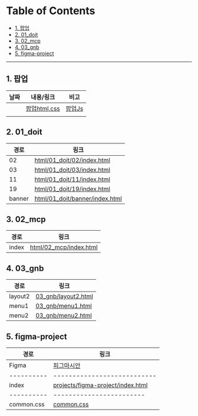 # Table of Contents <!-- omit in toc -->
- [1. 팝업](#1-팝업)
- [2. 01\_doit](#2-01_doit)
- [3. 02\_mcp](#3-02_mcp)
- [4. 03\_gnb](#4-03_gnb)
- [5. figma-project](#5-figma-project)



---
## 1. 팝업
| 날짜 | 내용/링크                           | 비고                          |
| ---- | ----------------------------------- | ----------------------------- |
|      | [팝업html,css](03_gnb/layout2.html) | [팝업Js](03_gnb\script\js.js) |
|      |                                     |                               |

## 2. 01_doit
| 경로   | 링크                                                             |
| ------ | ---------------------------------------------------------------- |
| 02     | [html/01_doit/02/index.html](html/01_doit/02/index.html)         |
| 03     | [html/01_doit/03/index.html](html/01_doit/03/index.html)         |
| 11     | [html/01_doit/11/index.html](html/01_doit/11/index.html)         |
| 19     | [html/01_doit/19/index.html](html/01_doit/19/index.html)         |
| banner | [html/01_doit/banner/index.html](html/01_doit/banner/index.html) |

## 3. 02_mcp
| 경로  | 링크                                             |
| ----- | ------------------------------------------------ |
| index | [html/02_mcp/index.html](html/02_mcp/index.html) |

## 4. 03_gnb
| 경로    | 링크                                       |
| ------- | ------------------------------------------ |
| layout2 | [03_gnb/layout2.html](03_gnb/layout2.html) |
| menu1   | [03_gnb/menu1.html](03_gnb/menu1.html)     |
| menu2   | [03_gnb/menu2.html](03_gnb/menu2.html)     |

## 5. figma-project
| 경로       | 링크                                                                                                                                                                                                                              |
| ---------- | --------------------------------------------------------------------------------------------------------------------------------------------------------------------------------------------------------------------------------- |
| Figma      | [피그마시안]([projects/figma-project/index.html](https://www.figma.com/design/jxefLoweNEDGO2Z2UIfEJQ/%EB%94%94%EC%9E%90%EC%9D%B8%EB%B6%80%ED%84%B0%EC%BD%94%EB%94%A9%EA%B9%8C%EC%A7%80-NEW?node-id=558-778&t=WcYMfRRJCF6BjnmT-1)) |
| ---------- | ---------------------------                                                                                                                                                           |
| index      | [projects/figma-project/index.html](projects/figma-project/index.html)                                                                                                                                                            |
| ---------- | ------------------------                                                                                                                                                                                                          |
| common.css | [common.css](projects/figma-project/css/common.css)                                                                                                                                                                               |

<!-- 새로운 항목은 위 표에 날짜별로 추가하세요. -->
<!-- 배치파일 -->